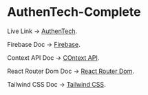 # AuthenTech-Complete

Live Link -> [AuthenTech](https://authentech-9cd3a.web.app/).


Firebase Doc -> [Firebase](https://firebase.google.com/docs/web/).

Context API Doc -> [COntext API](https://reactjs.org/docs/context.html).

React Router Dom Doc -> [React Router Dom](https://reactrouter.com/en/main).

Tailwind CSS Doc -> [Tailwind CSS](https://tailwindcss.com/docs/installation).


